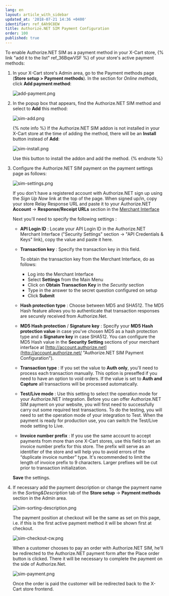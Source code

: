```yaml
---
lang: en
layout: article_with_sidebar
updated_at: '2018-07-21 14:36 +0400'
identifier: ref_6Ah9C8EW
title: Authorize.NET SIM Payment Configuration
order: 100
published: true
---
```

To enable Authorize.NET SIM as a payment method in your X-Cart store, {% link "add it to the list" ref_36BqwVSF %} of your store's active payment methods:

   1. In your X-Cart store's Admin area, go to the Payment methods page (**Store setup > Payment methods**). In the section for _Online methods_, click **Add payment method**:
        
      ![add-payment.png]({{site.baseurl}}/attachments/ref_6Ah9C8EW/add-payment.png)

   2. In the popup box that appears, find the Authorize.NET SIM method and select to **Add** this method:
      
      ![sim-add.png]({{site.baseurl}}/attachments/ref_6Ah9C8EW/sim-add.png)

      {% note info %}
      If the Authorize.NET SIM addon is not installed in your X-Cart store at the time of adding the method, there will be an **Install** button instead of **Add**: 
        
      ![sim-install.png]({{site.baseurl}}/attachments/ref_6Ah9C8EW/sim-install.png)
        
      Use this button to install the addon and add the method.
      {% endnote %}
      
   3. Configure the Authorize.NET SIM payment on the payment settings page as follows:
      
      ![sim-settings.png]({{site.baseurl}}/attachments/ref_6Ah9C8EW/sim-settings.png)
      
      If you don't have a registered account with Authorize.NET sign up using the _Sign Up Now_ link at the top of the page. 
      When signed up/in, copy your store Relay Response URL and paste it to your Authorize.NET **Account** -> **Response/Receipt URLs** section in the [Merchant Interface](https://account.authorize.net/ "Authorize.NET SIM Payment Configuration")
      
      Next you'll need to specify the following settings :
      * **API Login ID** : Locate your API Login ID in the Authorize.NET Merchant Interface ("Security Settings" section -> "API Credentials & Keys" link), copy the value and paste it here.
      * **Transaction key** : Specify the transaction key in this field. 
        
        To obtain the transaction key from the Merchant Interface, do as follows:  
         * Log into the Merchant Interface
         * Select **Settings** from the Main Menu
         * Click on **Obtain Transaction Key** in the _Security_ section
         * Type in the answer to the secret question configured on setup
         * Click **Submit**
      
      * **Hash protection type** : Choose between MD5 and SHA512. The MD5 Hash feature allows you to authenticate that transaction responses are securely received from Authorize.Net. 
      * **MD5 Hash protection** / **Signature key** : Specify your **MD5 Hash protection value** in case you've chosen MD5 as a hash protection type and a **Signature key** in case SHA512. You can configure the MD5 Hash value in the **Security Setting** sections of your merchant interface at [http://account.authorize.net](http://account.authorize.net/ "Authorize.NET SIM Payment Configuration").
      * **Transaction type** : If you set the value to **Auth only**, you'll need to process each transaction manually. This option is preseffed if you need to have an option to void orders. If the value is set to **Auth and Capture** all transactions will be processed automatically. 
      * **Test/Live mode** : Use this setting to select the operation mode for your Authorize.NET integration. Before you can offer Authorize.NET SIM payment on your website, you will first need to successfully carry out some required test transactions. To do the testing, you will need to set the operation mode of your integration to Test. When the payment is ready for production use, you can switch the Test/Live mode setting to Live.
      * **Invoice number prefix** : If you use the same account to accept payments from more than one X-Cart stores, use this field to set an invoice number prefix for this store. The prefix will serve as an identifier of the store and will help you to avoid errors of the “duplicate invoice number” type. It's recommended to limit the length of invoice prefix to 9 characters. Larger prefixes will be cut prior to transaction initialization.
   
      **Save** the settings.
   
   4. If necessary add the payment description or change the payment name in the _Sorting&Description_ tab of the **Store setup** -> **Payment methods** section in the Admin area. 
     
      ![sim-sorting-description.png]({{site.baseurl}}/attachments/ref_6Ah9C8EW/sim-sorting-description.png)
      
      The payment position at checkout will be the same as set on this page, i.e. if this is the first active payment method it will be shown first at checkout.
      
      ![sim-checkout-cw.png]({{site.baseurl}}/attachments/ref_6Ah9C8EW/sim-checkout-cw.png)
      
      When a customer chooses to pay an order with Authorize.NET SIM, he'll be redirected to the Authorize.NET payment form after the Place order button is clicked. There it will be necessary to complete the payment on the side of Authorize.Net. 
      
      ![sim-payment.png]({{site.baseurl}}/attachments/ref_6Ah9C8EW/sim-payment.png)
      
      Once the order is paid the customer will be redirected back to the X-Cart store frontend.
